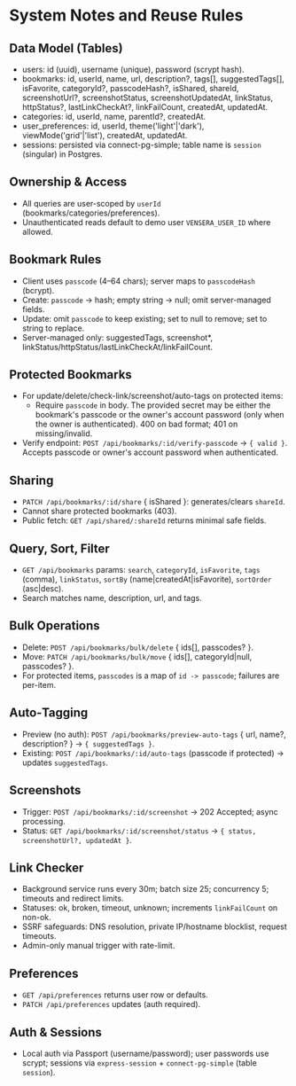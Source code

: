 # System Notes and Reuse Rules

## Data Model (Tables)
- users: id (uuid), username (unique), password (scrypt hash).
- bookmarks: id, userId, name, url, description?, tags[], suggestedTags[], isFavorite, categoryId?, passcodeHash?, isShared, shareId, screenshotUrl?, screenshotStatus, screenshotUpdatedAt, linkStatus, httpStatus?, lastLinkCheckAt?, linkFailCount, createdAt, updatedAt.
- categories: id, userId, name, parentId?, createdAt.
- user_preferences: id, userId, theme('light'|'dark'), viewMode('grid'|'list'), createdAt, updatedAt.
- sessions: persisted via connect-pg-simple; table name is `session` (singular) in Postgres.

## Ownership & Access
- All queries are user-scoped by `userId` (bookmarks/categories/preferences).
- Unauthenticated reads default to demo user `VENSERA_USER_ID` where allowed.

## Bookmark Rules
- Client uses `passcode` (4–64 chars); server maps to `passcodeHash` (bcrypt).
- Create: `passcode` → hash; empty string → null; omit server-managed fields.
- Update: omit `passcode` to keep existing; set to null to remove; set to string to replace.
- Server-managed only: suggestedTags, screenshot*, linkStatus/httpStatus/lastLinkCheckAt/linkFailCount.

## Protected Bookmarks
- For update/delete/check-link/screenshot/auto-tags on protected items:
  - Require `passcode` in body. The provided secret may be either the bookmark's passcode or the owner's account password (only when the owner is authenticated). 400 on bad format; 401 on missing/invalid.
- Verify endpoint: `POST /api/bookmarks/:id/verify-passcode` → `{ valid }`. Accepts passcode or owner's account password when authenticated.

## Sharing
- `PATCH /api/bookmarks/:id/share` { isShared }: generates/clears `shareId`.
- Cannot share protected bookmarks (403).
- Public fetch: `GET /api/shared/:shareId` returns minimal safe fields.

## Query, Sort, Filter
- `GET /api/bookmarks` params: `search`, `categoryId`, `isFavorite`, `tags` (comma), `linkStatus`, `sortBy` (name|createdAt|isFavorite), `sortOrder` (asc|desc).
- Search matches name, description, url, and tags.

## Bulk Operations
- Delete: `POST /api/bookmarks/bulk/delete` { ids[], passcodes? }.
- Move: `PATCH /api/bookmarks/bulk/move` { ids[], categoryId|null, passcodes? }.
- For protected items, `passcodes` is a map of `id -> passcode`; failures are per-item.

## Auto‑Tagging
- Preview (no auth): `POST /api/bookmarks/preview-auto-tags` { url, name?, description? } → `{ suggestedTags }`.
- Existing: `POST /api/bookmarks/:id/auto-tags` (passcode if protected) → updates `suggestedTags`.

## Screenshots
- Trigger: `POST /api/bookmarks/:id/screenshot` → 202 Accepted; async processing.
- Status: `GET /api/bookmarks/:id/screenshot/status` → `{ status, screenshotUrl?, updatedAt }`.

## Link Checker
- Background service runs every 30m; batch size 25; concurrency 5; timeouts and redirect limits.
- Statuses: ok, broken, timeout, unknown; increments `linkFailCount` on non-ok.
- SSRF safeguards: DNS resolution, private IP/hostname blocklist, request timeouts.
- Admin-only manual trigger with rate-limit.

## Preferences
- `GET /api/preferences` returns user row or defaults.
- `PATCH /api/preferences` updates (auth required).

## Auth & Sessions
- Local auth via Passport (username/password); user passwords use scrypt; sessions via `express-session` + `connect-pg-simple` (table `session`).
